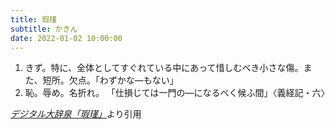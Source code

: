```yaml
---
title: 瑕瑾
subtitle: かきん
date: 2022-01-02 10:00:00
---
```


1. きず。特に、全体としてすぐれている中にあって惜しむべき小さな傷。また、短所。欠点。「わずかな―もない」
2. 恥。辱め。名折れ。
    「仕損じては一門の―になるべく候ふ間」〈義経記・六〉

<cite>[デジタル大辞泉「瑕瑾」](https://dictionary.goo.ne.jp/word/%E7%91%95%E7%91%BE/)</cite>より引用